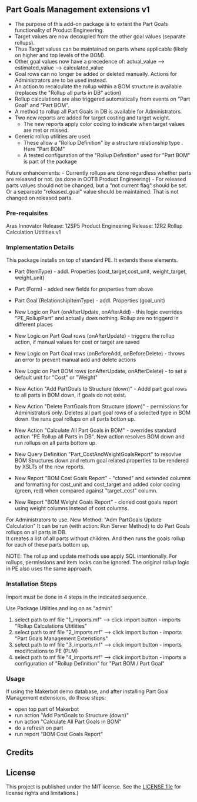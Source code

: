 ## Part Goals Management extensions v1
- The purpose of this add-on package is to extent the Part Goals functionality of Product Engineering.
- Target values are now decoupled from the other goal values (separate rollups). 
- Thus Target values can be maintained on parts where applicable  (likely on higher and top levels of the BOM).
- Other goal values now have a precedence of: actual_value --> estimated_value --> calculated_value
- Goal rows can no longer be added or deleted manually. Actions for Administrators are to be used instead.
- An action to recalculate the rollup within a BOM structure is available 
	(replaces the "Rollup all parts in DB" action)
- Rollup calculations are also triggered automatically from events on "Part Goal" and “Part BOM”.
- A method to rollup all Part Goals in DB is available for Administrators.
- Two new reports are added for target costing and target weight. 
	- The new reports apply color coding to indicate when target values are met or missed.
- Generic rollup utilities are used.
	- These allow a "Rollup Definition" by a structure relationship type . Here "Part BOM"
	- A tested configuration of the "Rollup Definition" used for "Part BOM" is part of the package

Future enhancements:
	- Currently rollups are done regardless whether parts are released or not. (as done in OOTB Product Engineering)
	- For released parts values should not be changed, but a “not current flag” should be set. 
	  Or a separeate "released_goal" value should be maintained. That is not changed on released parts.

### Pre-requisites
Aras Innovator Release: 12SP5
Product Engineering Release: 12R2
Rollup Calculation Utitlities v1

### Implementation Details
This package installs on top of standard PE. It extends these elements. 

- Part (ItemType) - addl. Properties (cost_target,cost_unit, weight_target, weight_unit) 
- Part (Form) - added new fields for properties from above 
- Part Goal (RelationshipItemType) - addl. Properties (goal_unit) 
- New Logic on Part (onAfterUpdate, onAfterAdd) - this logic overrides "PE_RollupPart" and actually does nothing. Rollup are no triggerd in different places
- New Logic on Part Goal rows (onAfterUpdate) - triggers the rollup action, if manual values for cost or target are saved
- New Logic on Part Goal rows (onBeforeAdd, onBeforeDelete) - throws an error to prevent manual add and delete actions
- New Logic on Part BOM rows (onAfterUpdate, onAfterDelete) - to set a default unit for "Cost" or "Weight"

- New Action "Add PartGoals to Structure (down)" - Addd part goal rows to all parts in BOM down, if goals do not exist.
- New Action "Delete PartGoals from Structure (down)" - permissions for Administrators only. Deletes all part goal rows of a selected type in BOM down. the runs goal rollups on all parts botton up.
- New Action "Calculate All Part Goals in BOM" - overrides standard action "PE Rollup all Parts in DB". New action resolves BOM down and run rollups on all parts bottom up.

- New Query Definition "Part_CostAndWeightGoalsReport" to resovlve BOM Structures down and return goal related properties to be rendered by XSLTs of the new reports.
- New Report "BOM Cost Goals Report" - "cloned" and extended columns and formatting  for cost_unit and cost_target and added color coding (green, red) when compared against "target_cost" column. 
- New Report "BOM Weight Goals Report" - cloned cost goals report using weight columns instead of cost columns.

For Administrators to use. New Method: "Adm PartGoals Update Calculation"
	It can be run (with action: Run Server Method) to do Part Goals rollups on all parts in DB.  
	It creates a list of all parts without children. And then runs the goals rollup for each of these parts bottom up.

NOTE:
The rollup and update methods use apply SQL intentionally.
For rollups, permissions and item locks can be ignored.
The original rollup logic in PE also uses the same approach.


### Installation Steps
Import must be done in 4 steps in the indicated sequence.

Use Package Utilities and log on as "admin"

1. select path to mf file "1_imports.mf"  --> click import button	- imports "Rollup Calculations Utitlities"
2. select path to mf file "2_imports.mf"  --> click import button	- imports "Part Goals Management Extenstions"
3. select path to mf file "3_imports.mf"  --> click import button	- imports modifications to PE (PLM)
4. select path to mf file "4_imports.mf"  --> click import button   - imports a configuration of "Rollup Definition" for "Part BOM / Part Goal"

### Usage
If using the Makerbot demo database, and after installing Part Goal Management extensions, do these steps:
- open top part of Makerbot
- run action "Add PartGoals to Structure (down)"
- run action "Calculate All Part Goals in BOM"
- do a refresh on part
- run report "BOM Cost Goals Report"

## Credits


## License
This project is published under the MIT license. See the [LICENSE file](./LICENSE.md) for license rights and limitations.)
